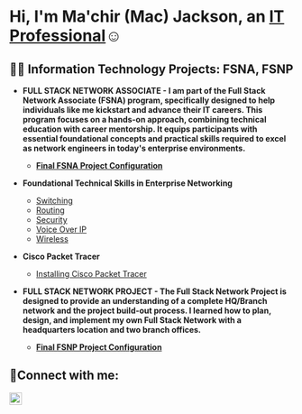 <h1>Hi, I'm Ma'chir (Mac) Jackson, an <a href="https://linkedin.com/in/machir-jackson">IT Professional</a>☺</h1>

<h2>👨‍💻 Information Technology Projects: FSNA, FSNP</h2>

- <b>FULL STACK NETWORK ASSOCIATE - 
 I am part of the Full Stack Network Associate (FSNA) program, specifically designed to help individuals like me kickstart and advance their IT careers. This program focuses on a hands-on approach, combining technical education with career mentorship. It equips participants with essential foundational concepts and practical skills required to excel as network engineers in today's enterprise environments.
   - [Final FSNA Project Configuration](https://github.com/Mac-Jackson/FSNA-Final)
 

- Foundational Technical Skills in Enterprise Networking</b>
  - [Switching](https://github.com/Mac-Jackson/FSNA-Switching)
  - [Routing](https://github.com/Mac-Jackson/FSNA-Routing)
  - [Security](https://github.com/Mac-Jackson/FSNA-Security)
  - [Voice Over IP](https://github.com/Mac-Jackson/FSNA-Voice)
  - [Wireless](https://github.com/Mac-Jackson/FSNA-Wireless)
     
  
- <b>Cisco Packet Tracer</b>
  - [Installing Cisco Packet Tracer](https://github.com/Mac-Jackson/Cisco.PKT)
 
- <b>FULL STACK NETWORK PROJECT - 
 The Full Stack Network Project is designed to provide an understanding of a complete HQ/Branch network and the project build-out process. I learned how to plan, design, and implement my own Full Stack Network with a headquarters location and two branch offices.

   - [Final FSNP Project Configuration](https://github.com/Mac-Jackson/FSNP-Final) 
  

<h2>🤳Connect with me:</h2>


[<img align="left" alt="machir-jackson | LinkedIn" width="22px" src="https://cdn.jsdelivr.net/npm/simple-icons@v3/icons/linkedin.svg" />][linkedin]




[linkedin]: https://linkedin.com/in/machir-jackson
